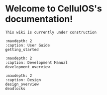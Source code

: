 # Welcome to CellulOS's documentation!

```{attention}
This wiki is currently under construction
```

```{toctree}
:maxdepth: 2
:caption: User Guide
getting_started
```

```{toctree}
:maxdepth: 2
:caption: Development Manual
development_overview
```

```{toctree}
:maxdepth: 2
:caption: Design
design_overview
deadlocks
```